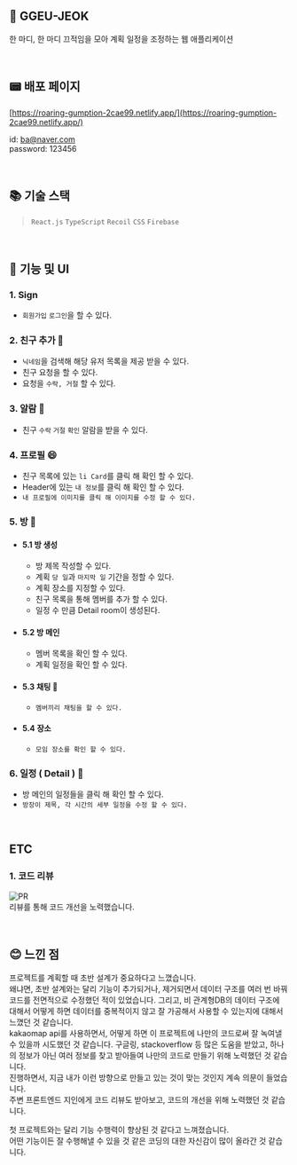 ## :memo: GGEU-JEOK

한 마디, 한 마디 끄적임을 모아 계획 일정을 조정하는 웹 애플리케이션

<br/>

## :pager: 배포 페이지

[https://roaring-gumption-2cae99.netlify.app/](https://roaring-gumption-2cae99.netlify.app/) <br />

id: ba@naver.com <br />
password: 123456


<br/>

## :books: 기술 스택

> ``React.js`` ``TypeScript`` ``Recoil`` ``CSS`` ``Firebase``

<br />

## :eyes: 기능 및 UI

### 1. Sign

- ``회원가입`` ``로그인``을 할 수 있다.

### 2. 친구 추가 :couple:

- ``닉네임``을 검색해 해당 유저 목록을 제공 받을 수 있다.
- 친구 요청을 할 수 있다.
- 요청을 ``수락, 거절`` 할 수 있다.

### 3. 알람 :bell:

- 친구 ``수락`` ``거절`` ``확인`` 알람을 받을 수 있다.

### 4. 프로필 :smile:

- 친구 목록에 있는 ``li Card``를 클릭 해 확인 할 수 있다.
- Header에 있는 ``내 정보``를 클릭 해 확인 할 수 있다.
- ``내 프로필에 이미지를 클릭 해 이미지를 수정 할 수 있다.``

### 5. 방 :game_die:

* #### 5.1 방 생성

  - 방 제목 작성할 수 있다.
  - 계획 ``당 일``과 ``마지막 일`` 기간을 정할 수 있다.
  - 계획 장소를 지정할 수 있다.
  - 친구 목록을 통해 멤버를 추가 할 수 있다.
  - 일정 수 만큼 Detail room이 생성된다.
 
* #### 5.2 방 메인

  - 멤버 목록을 확인 할 수 있다.
  - 계획 일정을 확인 할 수 있다.
 
* #### 5.3 채팅 :speech_balloon:

  - ``멤버끼리 채팅을 할 수 있다.``

* #### 5.4 장소

  - ``모임 장소를 확인 할 수 있다.``

### 6. 일정 ( Detail ) :calendar:

- 방 메인의 일정들을 클릭 해 확인 할 수 있다.
- ``방장이 제목, 각 시간의 세부 일정을 수정 할 수 있다.``

<br />

## ETC

### 1. 코드 리뷰
![PR](https://github.com/leehyunjun97/ggeu-jeok/assets/130208301/a70051d1-f66b-434a-b7a9-d9e612e2dd32) <br />
리뷰를 통해 코드 개선을 노력했습니다.

<br />


## :blush: 느낀 점
프로젝트를 계획할 때 초반 설계가 중요하다고 느꼈습니다. <br />
왜냐면, 초반 설계와는 달리 기능이 추가되거나, 제거되면서 데이터 구조를 여러 번 바꿔 코드를 전면적으로 수정했던 적이 있었습니다.
그리고, 비 관계형DB의 데이터 구조에 대해서 어떻게 하면 데이터를 중복적이지 않고 잘 가공해서 사용할 수 있는지에 대해서 느꼈던 것 같습니다. <br />
kakaomap api를 사용하면서, 어떻게 하면 이 프로젝트에 나만의 코드로써 잘 녹여낼 수 있을까 시도했던 것 같습니다.
구글링, stackoverflow 등 많은 도움을 받았고, 하나의 정보가 아닌 여러 정보를 찾고 받아들여 나만의 코드로 만들기 위해 노력했던 것 같습니다. <br />
진행하면서, 지금 내가 이런 방향으로 만들고 있는 것이 맞는 것인지 계속 의문이 들었습니다. <br />
주변 프론트엔드 지인에게 코드 리뷰도 받아보고, 코드의 개선을 위해 노력했던 것 같습니다. <br />

첫 프로젝트와는 달리 기능 수행력이 향상된 것 같다고 느껴졌습니다. <br />
어떤 기능이든 잘 수행해낼 수 있을 것 같은 코딩의 대한 자신감이 많이 올라간 것 같습니다.

